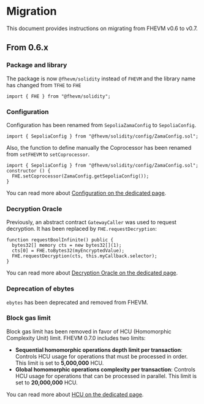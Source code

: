 # Migration

This document provides instructions on migrating from FHEVM v0.6 to v0.7.

## From 0.6.x

### Package and library

The package is now `@fhevm/solidity` instead of `FHEVM` and the library name has changed from `TFHE` to `FHE`

```solidity
import { FHE } from "@fhevm/solidity";
```

### Configuration

Configuration has been renamed from `SepoliaZamaConfig` to `SepoliaConfig`.

```solidity
import { SepoliaConfig } from "@fhevm/solidity/config/ZamaConfig.sol";
```

Also, the function to define manually the Coprocessor has been renamed from `setFHEVM` to `setCoprocessor`.

```solidity
import { SepoliaConfig } from "@fhevm/solidity/config/ZamaConfig.sol";
constructor () {
  FHE.setCoprocessor(ZamaConfig.getSepoliaConfig());
}
```

You can read more about [Configuration on the dedicated page](configure.md).

### Decryption Oracle

Previously, an abstract contract `GatewayCaller` was used to request decryption. It has been replaced by `FHE.requestDecryption`:

```solidity
function requestBoolInfinite() public {
  bytes32[] memory cts = new bytes32[](1);
  cts[0] = FHE.toBytes32(myEncryptedValue);
  FHE.requestDecryption(cts, this.myCallback.selector);
}
```

You can read more about [Decryption Oracle on the dedicated page](decryption/oracle.md).

### Deprecation of ebytes

`ebytes` has been deprecated and removed from FHEVM.

### Block gas limit

Block gas limit has been removed in favor of HCU (Homomorphic Complexity Unit) limit. FHEVM 0.7.0 includes two limits:

- **Sequential homomorphic operations depth limit per transaction**: Controls HCU usage for operations that must be processed in order. This limit is set to **5,000,000** HCU.
- **Global homomorphic operations complexity per transaction**: Controls HCU usage for operations that can be processed in parallel. This limit is set to **20,000,000** HCU.

You can read more about [HCU on the dedicated page](hcu.md).
